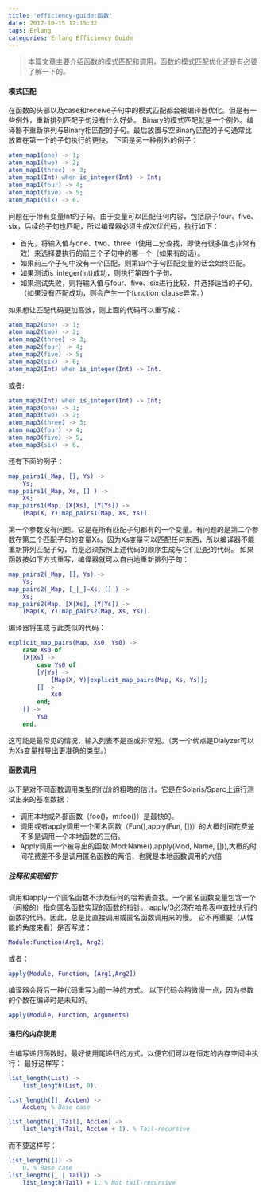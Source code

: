 ```yaml
---
title: 'efficiency-guide:函数'
date: 2017-10-15 12:15:32
tags: Erlang
categories: Erlang Efficiency Guide
---
```

> 本篇文章主要介绍函数的模式匹配和调用，函数的模式匹配优化还是有必要了解一下的。

#### 模式匹配
在函数的头部以及case和receive子句中的模式匹配都会被编译器优化。但是有一些例外，重新排列匹配子句没有什么好处。
Binary的模式匹配就是一个例外。编译器不重新排列与Binary相匹配的子句。最后放置与空Binary匹配的子句通常比放置在第一个的子句执行的更快。
下面是另一种例外的例子：
``` Erlang
atom_map1(one) -> 1;
atom_map1(two) -> 2;
atom_map1(three) -> 3;
atom_map1(Int) when is_integer(Int) -> Int;
atom_map1(four) -> 4;
atom_map1(five) -> 5;
atom_map1(six) -> 6.
```
问题在于带有变量Int的子句。由于变量可以匹配任何内容，包括原子four、five、six，后续的子句也匹配，所以编译器必须生成次优代码，执行如下：
* 首先，将输入值与one、two、three（使用二分查找，即使有很多值也非常有效）来选择要执行的前三个子句中的哪一个（如果有的话）。 
* 如果前三个子句中没有一个匹配，则第四个子句匹配变量的话会始终匹配。 
* 如果测试is_integer(Int)成功，则执行第四个子句。
* 如果测试失败，则将输入值与four、five、six进行比较，并选择适当的子句。 （如果没有匹配成功，则会产生一个function_clause异常。）

如果想让匹配代码更加高效，则上面的代码可以重写成：
``` Erlang
atom_map2(one) -> 1;
atom_map2(two) -> 2;
atom_map2(three) -> 3;
atom_map2(four) -> 4;
atom_map2(five) -> 5;
atom_map2(six) -> 6;
atom_map2(Int) when is_integer(Int) -> Int.
```
或者:
``` Erlang
atom_map3(Int) when is_integer(Int) -> Int;
atom_map3(one) -> 1;
atom_map3(two) -> 2;
atom_map3(three) -> 3;
atom_map3(four) -> 4;
atom_map3(five) -> 5;
atom_map3(six) -> 6.
```

还有下面的例子：
``` Erlang
map_pairs1(_Map, [], Ys) ->
    Ys;
map_pairs1(_Map, Xs, [] ) ->
    Xs;
map_pairs1(Map, [X|Xs], [Y|Ys]) ->
    [Map(X, Y)|map_pairs1(Map, Xs, Ys)].
```
第一个参数没有问题。它是在所有匹配子句都有的一个变量。有问题的是第二个参数在第二个匹配子句的变量Xs。因为Xs变量可以匹配任何东西，所以编译器不能重新排列匹配子句，而是必须按照上述代码的顺序生成与它们匹配的代码。 
如果函数按如下方式重写，编译器就可以自由地重新排列子句：
``` Erlang
map_pairs2(_Map, [], Ys) ->
    Ys;
map_pairs2(_Map, [_|_]=Xs, [] ) ->
    Xs;
map_pairs2(Map, [X|Xs], [Y|Ys]) ->
    [Map(X, Y)|map_pairs2(Map, Xs, Ys)].
```
编译器将生成与此类似的代码：
``` Erlang
explicit_map_pairs(Map, Xs0, Ys0) ->
    case Xs0 of
    [X|Xs] ->
        case Ys0 of
        [Y|Ys] ->
            [Map(X, Y)|explicit_map_pairs(Map, Xs, Ys)];
        [] ->
            Xs0
        end;
    [] ->
        Ys0
    end.
```
这可能是最常见的情况，输入列表不是空或非常短。（另一个优点是Dialyzer可以为Xs变量推导出更准确的类型。）

#### 函数调用
以下是对不同函数调用类型的代价的粗略的估计。它是在Solaris/Sparc上运行测试出来的基准数据：
* 调用本地或外部函数（foo()，m:foo()）是最快的。
* 调用或者apply调用一个匿名函数（Fun(),apply(Fun, [])）的大概时间花费差不多是调用一个本地函数的三倍。
* Apply调用一个被导出的函数(Mod:Name(),apply(Mod, Name, [])),大概的时间花费差不多是调用匿名函数的两倍，也就是本地函数调用的六倍

##### 注释和实现细节
调用和apply一个匿名函数不涉及任何的哈希表查找。一个匿名函数变量包含一个（间接的）指向匿名函数实现的函数的指针。
apply/3必须在哈希表中查找执行的函数的代码。因此，总是比直接调用或匿名函数调用来的慢。
它不再重要（从性能的角度来看）是否写成：
``` Erlang
Module:Function(Arg1, Arg2)
```
或者：
``` Erlang
apply(Module, Function, [Arg1,Arg2])
```
编译器会将后一种代码重写为前一种的方式。
以下代码会稍微慢一点，因为参数的个数在编译时是未知的。
``` Erlang
apply(Module, Function, Arguments)
```

#### 递归的内存使用
当编写递归函数时，最好使用尾递归的方式，以便它们可以在恒定的内存空间中执行：
最好这样写：
``` Erlang
list_length(List) ->
    list_length(List, 0).

list_length([], AccLen) -> 
    AccLen; % Base case

list_length([_|Tail], AccLen) ->
    list_length(Tail, AccLen + 1). % Tail-recursive
```
而不要这样写：
``` Erlang
list_length([]) ->
    0. % Base case
list_length([_ | Tail]) ->
    list_length(Tail) + 1. % Not tail-recursive
```